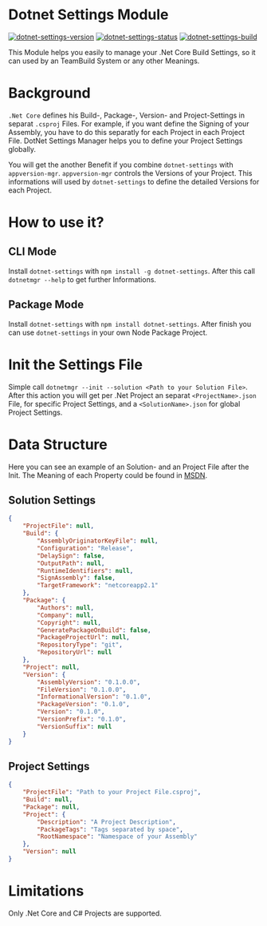 # Dotnet Settings Module

[![dotnet-settings-version](https://img.shields.io/badge/Version-0.1.0-brightgreen.svg?style=flat)](https://www.npmjs.com/package/dotnet-settings/v/0.1.0)
[![dotnet-settings-status](https://img.shields.io/badge/Status-preview%201-brightgreen.svg?style=flat)](https://github.com/x-company/dotnet-settings#status)
[![dotnet-settings-build](https://img.shields.io/badge/Builds-42-brightgreen.svg?style=flat)](https://github.com/x-company/dotnet-settings#status)

This Module helps you easily to manage your .Net Core Build Settings, so it can used by an TeamBuild System or any other Meanings.

# Background
`.Net Core` defines his Build-, Package-, Version- and Project-Settings in separat `.csproj` Files. For example, if you want define the Signing of your Assembly, you have to do this separatly for each Project in each Project File. DotNet Settings Manager helps you to define your Project Settings globally.

You will get the another Benefit if you combine `dotnet-settings` with `appversion-mgr`. `appversion-mgr` controls the Versions of your Project. This informations will used by `dotnet-settings` to define the detailed Versions for each Project.

# How to use it?

## CLI Mode
Install `dotnet-settings` with ```npm install -g dotnet-settings```. After this call ```dotnetmgr --help``` to get further Informations.

## Package Mode
Install `dotnet-settings` with ```npm install dotnet-settings```. After finish you can use `dotnet-settings` in your own Node Package Project.

# Init the Settings File

Simple call ```dotnetmgr --init --solution <Path to your Solution File>```. After this action you will get per .Net Project an separat `<ProjectName>.json` File, for specific Project Settings, and a `<SolutionName>.json` for global Project Settings.

# Data Structure

Here you can see an example of an Solution- and an Project File after the Init. The Meaning of each Property could be found in [MSDN](https://docs.microsoft.com/en-us/dotnet/core/tools/csproj).

## Solution Settings

```json
{
    "ProjectFile": null,
    "Build": {
        "AssemblyOriginatorKeyFile": null,
        "Configuration": "Release",
        "DelaySign": false,
        "OutputPath": null,
        "RuntimeIdentifiers": null,
        "SignAssembly": false,
        "TargetFramework": "netcoreapp2.1"
    },
    "Package": {
        "Authors": null,
        "Company": null,
        "Copyright": null,
        "GeneratePackageOnBuild": false,
        "PackageProjectUrl": null,
        "RepositoryType": "git",
        "RepositoryUrl": null
    },
    "Project": null,
    "Version": {
        "AssemblyVersion": "0.1.0.0",
        "FileVersion": "0.1.0.0",
        "InformationalVersion": "0.1.0",
        "PackageVersion": "0.1.0",
        "Version": "0.1.0",
        "VersionPrefix": "0.1.0",
        "VersionSuffix": null
    }
}
```

## Project Settings

```json
{
    "ProjectFile": "Path to your Project File.csproj",
    "Build": null,
    "Package": null,
    "Project": {
        "Description": "A Project Description",
        "PackageTags": "Tags separated by space",
        "RootNamespace": "Namespace of your Assembly"
    },
    "Version": null
}

```

# Limitations

Only .Net Core and C# Projects are supported.
